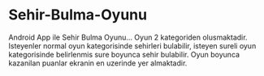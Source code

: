 # Sehir-Bulma-Oyunu
Android App ile Sehir Bulma Oyunu...
Oyun 2 kategoriden olusmaktadir. Isteyenler normal oyun kategorisinde sehirleri bulabilir, isteyen sureli oyun kategorisinde belirlenmis sure boyunca sehir bulabilir.
Oyun boyunca kazanilan puanlar ekranin en uzerinde yer almaktadir.
